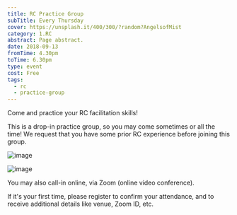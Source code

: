 ```yaml
---
title: RC Practice Group
subTitle: Every Thursday
cover: https://unsplash.it/400/300/?random?AngelsofMist
category: 1.RC
abstract: Page abstract.
date: 2018-09-13
fromTime: 4.30pm
toTime: 6.30pm
type: event
cost: Free
tags:
  - rc
  - practice-group
---
```


Come and practice your RC facilitation skills! 

This is a drop-in practice group, so you may come sometimes or all the time! We request that you have some prior RC experience before joining this group.

![image](/content-assets/rc-practice-group/rc-practice-group-1_1200X700.jpg)

![image](/content-assets/rc-practice-group/rc-practice-group-2_1600X900.jpg)

You may also call-in online, via Zoom (online video conference).

If it's your first time, please register to confirm your attendance, and to receive additional details like venue, Zoom ID, etc.
